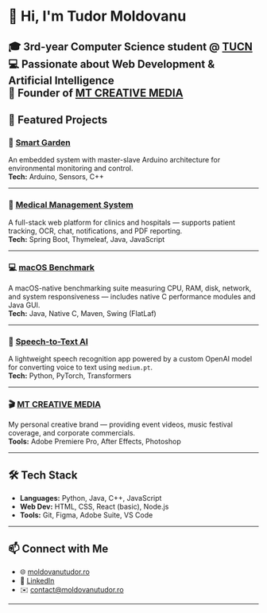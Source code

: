 # 👋 Hi, I'm Tudor Moldovanu

🎓 3rd-year Computer Science student @ [TUCN](https://www.utcluj.ro/en/)  
💻 Passionate about **Web Development** & **Artificial Intelligence**  
🎥 Founder of [MT CREATIVE MEDIA](https://moldovanutudor.ro)
---

## 🚀 Featured Projects

### 🌿 [Smart Garden](https://github.com/toids19/smart-garden)  
An embedded system with master-slave Arduino architecture for environmental monitoring and control.  
**Tech:** Arduino, Sensors, C++

---

### 💊 [Medical Management System](https://github.com/toids19/medical-management-system)  
A full-stack web platform for clinics and hospitals — supports patient tracking, OCR, chat, notifications, and PDF reporting.  
**Tech:** Spring Boot, Thymeleaf, Java, JavaScript

---

### 💻 [macOS Benchmark](https://github.com/toids19/macos-benchmark)  
A macOS-native benchmarking suite measuring CPU, RAM, disk, network, and system responsiveness — includes native C performance modules and Java GUI.  
**Tech:** Java, Native C, Maven, Swing (FlatLaf)

---

### 🧠 [Speech-to-Text AI](https://github.com/toids19/speech-to-text-ai)  
A lightweight speech recognition app powered by a custom OpenAI model for converting voice to text using `medium.pt`.  
**Tech:** Python, PyTorch, Transformers

---

### 🎬 [MT CREATIVE MEDIA](https://moldovanutudor.ro)  
My personal creative brand — providing event videos, music festival coverage, and corporate commercials.  
**Tools:** Adobe Premiere Pro, After Effects, Photoshop

---

## 🛠 Tech Stack

- **Languages:** Python, Java, C++, JavaScript
- **Web Dev:** HTML, CSS, React (basic), Node.js
- **Tools:** Git, Figma, Adobe Suite, VS Code

---

## 📫 Connect with Me

- 🌐 [moldovanutudor.ro](https://moldovanutudor.ro)
- 💼 [LinkedIn](https://www.linkedin.com/in/moldovanu-tudor-b162b2207/)
- ✉️ contact@moldovanutudor.ro

---

